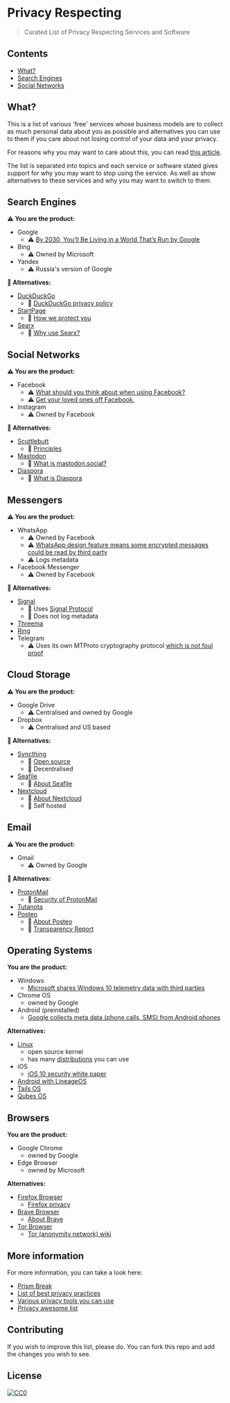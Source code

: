 # Privacy Respecting 
> Curated List of Privacy Respecting Services and Software

## Contents
- [What?](#what?)
- [Search Engines](#search-engines)
- [Social Networks](#social-networks)

## What?
This is a list of various 'free' services whose business models are to collect as much personal data about you as possible and alternatives you can use to them if you care about not losing control of your data and your privacy.

For reasons why you may want to care about this, you can read [this article](https://medium.com/@NikitaVoloboev/like-a-dog-on-a-leash-c0cdb8839079).

The list is separated into topics and each service or software stated gives support for why you may want to stop using the service. As well as show alternatives to these services and why you may want to switch to them.

## Search Engines 
**⚠️ You are the product:**
- Google 
	- ⚠️ [By 2030, You’ll Be Living in a World That’s Run by Google](https://futurism.com/by-2030-youll-be-living-in-a-world-thats-run-by-google/)
- Bing 
	- ⚠️ Owned by Microsoft
- Yandex 
	- ⚠️ Russia's version of Google

**🔏 Alternatives:**
- [DuckDuckGo](https://duckduckgo.com/)
	- 🔏 [DuckDuckGo privacy policy](https://duckduckgo.com/privacy)
- [StartPage](https://www.startpage.com)
	- 🔏 [How we protect you](https://www.startpage.com/eng/protect-privacy.html)
- [Searx](https://github.com/asciimoo/searx/) 
	- 🔏 [Why use Searx?](https://github.com/asciimoo/searx/)

## Social Networks 
**⚠️ You are the product:**
- Facebook 
	- ⚠️ [What should you think about when using Facebook?](https://veekaybee.github.io/facebook-is-collecting-this/)
	- ⚠️ [Get your loved ones off Facebook.](http://www.salimvirani.com//facebook/)
- Instagram 
	- ⚠️ Owned by Facebook

**🔏 Alternatives:**
- [Scuttlebutt](https://www.scuttlebutt.nz)
	- 🔏 [Principles](https://www.scuttlebutt.nz/principles.html)
- [Mastodon](https://mastodon.social/about)
	- 🔏 [What is mastodon.social?](https://mastodon.social/about/more)
- [Diaspora](https://joindiaspora.com/)
	- 🔏 [What is Diaspora](https://diasporafoundation.org/)


## Messengers 
**⚠️ You are the product:**
- WhatsApp 
	- ⚠️ Owned by Facebook
	- ⚠️ [WhatsApp design feature means some encrypted messages could be read by third party](https://www.theguardian.com/technology/2017/jan/13/whatsapp-design-feature-encrypted-messages)
	- ⚠️ Logs metadata
- Facebook Messenger
	- ⚠️ Owned by Facebook
	
**🔏 Alternatives:**
- [Signal](https://whispersystems.org/)
	- 🔏 Uses [Signal Protocol](http://www.wikiwand.com/en/Signal_Protocol)
	- 🔏 Does not log metadata
- [Threema](https://threema.ch/en/)
- [Ring](https://ring.cx/)
- Telegram
	- ⚠️ Uses its own MTProto cryptography protocol [which is not foul proof](https://www.reddit.com/r/privacy/comments/5mnzxr/facebook_messenger_alternatives/)

## Cloud Storage 
**⚠️ You are the product:**
- Google Drive
	- ⚠️ Centralised and owned by Google
- Dropbox
	- ⚠️ Centralised and US based 

**🔏 Alternatives:**
- [Syncthing](https://syncthing.net/)
	- 🔏 [Open source](https://github.com/syncthing/syncthing)
	- 🔏 Decentralised 
- [Seafile](https://www.seafile.com/en/home/)
	- 🔏 [About Seafile](https://www.seafile.com/en/about/)
- [Nextcloud](https://nextcloud.com/)
	- 🔏 [About Nextcloud](https://nextcloud.com/about/)
	- 🔏 Self hosted

## Email 
**⚠️ You are the product:**
- Gmail
	- ⚠️ Owned by Google

**🔏 Alternatives:**
- [ProtonMail](https://protonmail.com/)
	- 🔏 [Security of ProtonMail](https://protonmail.com/security-details)
- [Tutanota](https://tutanota.com/)
- [Posteo](https://posteo.de/en)
	- 🔏 [About Posteo](https://posteo.de/en/site/about_posteo/)
	- 🔏 [Transparency Report](https://posteo.de/en/site/transparency_report)

## Operating Systems 
**You are the product:**

- Windows
	- [Microsoft shares Windows 10 telemetry data with third parties](https://betanews.com/2016/11/24/microsoft-shares-windows-10-telemetry-data-with-third-parties/)
- Chrome OS
	- owned by Google
- Android (preinstalled)
	- [Google collects meta data (phone calls, SMS) from Android phones](http://borncity.com/win/2016/07/01/surveillance-google-collects-meta-data-phone-calls-sms-from-android-phones/)

**Alternatives:**

- [Linux](http://www.wikiwand.com/en/Linux) 
	- open source kernel
	- has many [distributions](https://learn-anything.xyz/operating-systems/unix/linux/distributions) you can use
- iOS
	- [iOS 10 security white paper](https://www.apple.com/business/docs/iOS_Security_Guide.pdf)
- [Android with LineageOS](https://lineageos.org/about/)
- [Tails OS](https://tails.boum.org/)
- [Qubes OS](https://www.qubes-os.org)

## Browsers 
**You are the product:**

- Google Chrome 	
	- owned by Google
- Edge Browser
	- owned by Microsoft
	
**Alternatives:**

- [Firefox Browser](https://www.mozilla.org/en-US/firefox/new/)
	- [Firefox privacy](https://www.mozilla.org/en-US/privacy/firefox/)
- [Brave Browser](https://www.brave.com/)
	- [About Brave](https://www.brave.com/about/)
- [Tor Browser](https://www.torproject.org/docs/tor-doc-win32)
	- [Tor (anonymity network) wiki](http://www.wikiwand.com/en/Tor_(anonymity_network))

## More information 
For more information, you can take a look here: 
- [Prism Break](https://prism-break.org/en/all/)
- [List of best privacy practices](https://spideroak.com/infosec/) 
- [Various privacy tools you can use](https://www.privacytools.io/)
- [Privacy awesome list](https://github.com/KevinColemanInc/awesome-privacy) 

## Contributing
If you wish to improve this list, please do. You can fork this repo and add the changes you wish to see.

## License
[![CC0](http://mirrors.creativecommons.org/presskit/buttons/88x31/svg/cc-zero.svg)](https://creativecommons.org/publicdomain/zero/1.0/)
